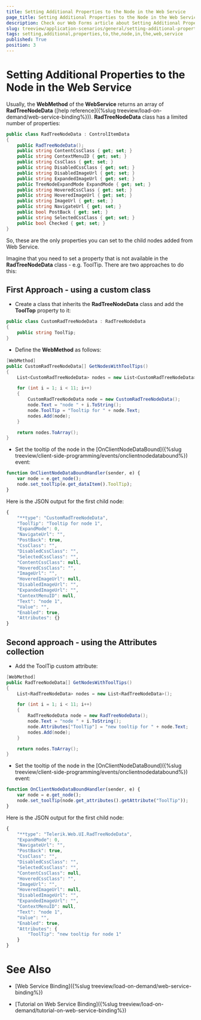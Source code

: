 ```yaml
---
title: Setting Additional Properties to the Node in the Web Service
page_title: Setting Additional Properties to the Node in the Web Service - RadTreeView
description: Check our Web Forms article about Setting Additional Properties to the Node in the Web Service.
slug: treeview/application-scenarios/general/setting-additional-properties-to-the-node-in-the-web-service
tags: setting,additional,properties,to,the,node,in,the,web,service
published: True
position: 3
---
```


# Setting Additional Properties to the Node in the Web Service



Usually, the **WebMethod** of the **WebService** returns an array of **RadTreeNodeData** ([help reference]({%slug treeview/load-on-demand/web-service-binding%})). **RadTreeNodeData** class has a limited number of properties:

````C#
public class RadTreeNodeData : ControlItemData
{
    public RadTreeNodeData();
    public string ContentCssClass { get; set; }
    public string ContextMenuID { get; set; }
    public string CssClass { get; set; }
    public string DisabledCssClass { get; set; }
    public string DisabledImageUrl { get; set; }
    public string ExpandedImageUrl { get; set; }
    public TreeNodeExpandMode ExpandMode { get; set; }
    public string HoveredCssClass { get; set; }
    public string HoveredImageUrl { get; set; }
    public string ImageUrl { get; set; }
    public string NavigateUrl { get; set; }
    public bool PostBack { get; set; }
    public string SelectedCssClass { get; set; }
    public bool Checked { get; set; }
} 
````

So, these are the only properties you can set to the child nodes added from Web Service.

Imagine that you need to set a property that is not available in the **RadTreeNodeData** class - e.g. ToolTip. There are two approaches to do this:

## First Approach - using a custom class

- Create a class that inherits the **RadTreeNodeData** class and add the **ToolTop** property to it:

````C#	
public class CustomRadTreeNodeData : RadTreeNodeData 
{ 
	public string ToolTip;
}	
````

- Define the **WebMethod** as follows:

````C#
[WebMethod]
public CustomRadTreeNodeData[] GetNodesWithToolTips()
{
    List<CustomRadTreeNodeData> nodes = new List<CustomRadTreeNodeData>();

    for (int i = 1; i < 11; i++)
    {
        CustomRadTreeNodeData node = new CustomRadTreeNodeData();
        node.Text = "node " + i.ToString();
        node.ToolTip = "Tooltip for " + node.Text;
        nodes.Add(node);
    }

    return nodes.ToArray();
} 
````

- Set the tooltip of the node in the [OnClientNodeDataBound]({%slug treeview/client-side-programming/events/onclientnodedatabound%}) event:

````JavaScript	
function OnClientNodeDataBoundHandler(sender, e) {
    var node = e.get_node();
    node.set_toolTip(e.get_dataItem().ToolTip);
}	
````

Here is the JSON output for the first child node:

````JavaScript
{
    "**type": "CustomRadTreeNodeData",
    "ToolTip": "Tooltip for node 1",
    "ExpandMode": 0,
    "NavigateUrl": "",
    "PostBack": true,
    "CssClass": "",
    "DisabledCssClass": "",
    "SelectedCssClass": "",
    "ContentCssClass": null,
    "HoveredCssClass": "",
    "ImageUrl": "",
    "HoveredImageUrl": null,
    "DisabledImageUrl": "",
    "ExpandedImageUrl": "",
    "ContextMenuID": null,
    "Text": "node 1",
    "Value": "",
    "Enabled": true,
    "Attributes": {}
}
````

## Second approach - using the Attributes collection

- Add the ToolTip custom attribute:

````C#
[WebMethod]
public RadTreeNodeData[] GetNodesWithToolTips()
{
    List<RadTreeNodeData> nodes = new List<RadTreeNodeData>();

    for (int i = 1; i < 11; i++)
    {
        RadTreeNodeData node = new RadTreeNodeData();
        node.Text = "node " + i.ToString();
        node.Attributes["ToolTip"] = "new tooltip for " + node.Text;
        nodes.Add(node);
    }

    return nodes.ToArray();
} 
````

- Set the tooltip of the node in the [OnClientNodeDataBound]({%slug treeview/client-side-programming/events/onclientnodedatabound%}) event:

````JavaScript
function OnClientNodeDataBoundHandler(sender, e) {
    var node = e.get_node();
    node.set_toolTip(node.get_attributes().getAttribute("ToolTip"));
}
````

Here is the JSON output for the first child node:

````JavaScript
{
    "**type": "Telerik.Web.UI.RadTreeNodeData",
    "ExpandMode": 0,
    "NavigateUrl": "",
    "PostBack": true,
    "CssClass": "",
    "DisabledCssClass": "",
    "SelectedCssClass": "",
    "ContentCssClass": null,
    "HoveredCssClass": "",
    "ImageUrl": "",
    "HoveredImageUrl": null,
    "DisabledImageUrl": "",
    "ExpandedImageUrl": "",
    "ContextMenuID": null,
    "Text": "node 1",
    "Value": "",
    "Enabled": true,
    "Attributes": {
        "ToolTip": "new tooltip for node 1"
    }
}
````

# See Also

 * [Web Service Binding]({%slug treeview/load-on-demand/web-service-binding%})

 * [Tutorial on Web Service Binding]({%slug treeview/load-on-demand/tutorial-on-web-service-binding%})
